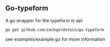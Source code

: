 ## Go-typeform

A go wrapper for the typeform io api

` go get github.com/zachgoldstein/go-typeform `

see examples/example.go for more information